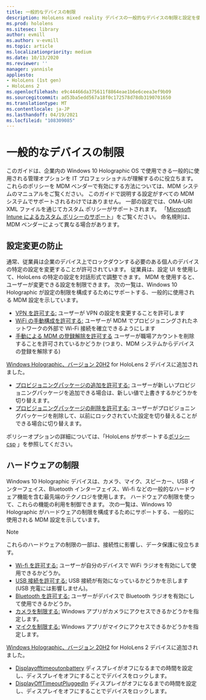 ```yaml
---
title: 一般的なデバイスの制限
description: HoloLens mixed reality デバイスの一般的なデバイスの制限と設定を使用して、最新の状態に保ちます。
ms.prod: hololens
ms.sitesec: library
author: evmill
ms.author: v-evmill
ms.topic: article
ms.localizationpriority: medium
ms.date: 10/13/2020
ms.reviewer: ''
manager: yannisle
appliesto:
- HoloLens (1st gen)
- HoloLens 2
ms.openlocfilehash: e9c44466da375611f8864eae1b6e6ceea3ef9b09
ms.sourcegitcommit: ad53ba5edd567a18f0c172578d78db3190701650
ms.translationtype: MT
ms.contentlocale: ja-JP
ms.lasthandoff: 04/19/2021
ms.locfileid: "108309085"
---
```

# <a name="common-device-restrictions"></a>一般的なデバイスの制限 

このガイドは、企業内の Windows 10 Holographic OS で使用できる一般的に使用される管理オプションを IT プロフェッショナルが理解するのに役立ちます。 これらのポリシーを MDM ベンダーで有効にする方法については、MDM システムのマニュアルをご覧ください。 このガイドで説明する設定がすべての MDM システムでサポートされるわけではありません。 一部の設定では、OMA-URI XML ファイルを通じてカスタム ポリシーがサポートされます。 「[Microsoft Intune によるカスタム ポリシーのサポート](https://docs.microsoft.com/mem/intune/configuration/custom-settings-windows-10)」をご覧ください。 命名規則は、MDM ベンダーによって異なる場合があります。

## <a name="prevent-changing-of-settings"></a>設定変更の防止
通常、従業員は企業のデバイス上でロックダウンする必要のある個人のデバイスの特定の設定を変更することが許可されています。 従業員は、設定 UI を使用して、HoloLens の特定の設定を対話形式で調整できます。 MDM を使用すると、ユーザーが変更できる設定を制限できます。 次の一覧は、Windows 10 Holographic が設定の制限を構成するためにサポートする、一般的に使用される MDM 設定を示しています。
-   [VPN を許可する:](https://docs.microsoft.com/windows/client-management/mdm/policy-csp-settings#settings-allowvpn) ユーザーが VPN の設定を変更することを許可します
-   [WiFi の手動構成を許可する:](https://docs.microsoft.com/windows/client-management/mdm/policy-csp-wifi#wifi-allowmanualwificonfiguration) ユーザーが MDM でプロビジョニングされたネットワークの外部で Wi-Fi 接続を確立できるようにします
-   [手動による MDM の登録解除を許可する](https://docs.microsoft.com/windows/client-management/mdm/policy-csp-experience#experience-allowmanualmdmunenrollment) ユーザーが職場アカウントを削除することを許可されているかどうか (つまり、MDM システムからデバイスの登録を解除する)

[Windows Holographic、バージョン 20H2](hololens-release-notes.md#windows-holographic-version-20h2) for HoloLens 2 デバイスに追加されました。
- [プロビジョニングパッケージの追加を許可する:](https://docs.microsoft.com/windows/client-management/mdm/policy-csp-security#security-allowaddprovisioningpackage) ユーザーが新しいプロビジョニングパッケージを追加できる場合は、新しい値で上書きするかどうかを切り替えます。
- [プロビジョニングパッケージの削除を許可する:](https://docs.microsoft.com/windows/client-management/mdm/policy-csp-security#security-allowremoveprovisioningpackage) ユーザーがプロビジョニングパッケージを削除して、以前にロックされていた設定を切り替えることができる場合に切り替えます。

ポリシーオプションの詳細については、「HoloLens がサポートする[ポリシー csp](https://docs.microsoft.com/windows/client-management/mdm/policy-csps-supported-by-hololens2) 」を参照してください。

## <a name="hardware-restrictions"></a>ハードウェアの制限
Windows 10 Holographic デバイスは、カメラ、マイク、スピーカー、USB インターフェイス、Bluetooth インターフェイス、Wi-fi などの一般的なハードウェア機能を含む最先端のテクノロジを使用します。 ハードウェアの制限を使って、これらの機能の利用を制御できます。
次の一覧は、Windows 10 Holographic がハードウェアの制限を構成するためにサポートする、一般的に使用される MDM 設定を示しています。

> [!NOTE]
> これらのハードウェアの制限の一部は、接続性に影響し、データ保護に役立ちます。

-   [Wi-fi を許可する:](https://docs.microsoft.com/windows/client-management/mdm/policy-csp-wifi#wifi-allowwifi) ユーザーが自分のデバイスで WiFi ラジオを有効にして使用できるかどうか。
-   [USB 接続を許可する:](https://docs.microsoft.com/windows/client-management/mdm/policy-csp-connectivity#connectivity-allowusbconnection) USB 接続が有効になっているかどうかを示します (USB 充電には影響しません)。
-   [Bluetooth を許可する:](https://docs.microsoft.com/windows/client-management/mdm/policy-csp-connectivity#connectivity-allowbluetooth) ユーザーがデバイスで Bluetooth ラジオを有効にして使用できるかどうか。
-   [カメラを制限する:](https://docs.microsoft.com/windows/client-management/mdm/policy-csp-privacy#privacy-letappsaccesscamera) Windows アプリがカメラにアクセスできるかどうかを指定します。
-   [マイクを制限する:](https://docs.microsoft.com/windows/client-management/mdm/policy-csp-privacy#privacy-letappsaccessmicrophone) Windows アプリがマイクにアクセスできるかどうかを指定します。

[Windows Holographic、バージョン 20H2](hololens-release-notes.md#windows-holographic-version-20h2) for HoloLens 2 デバイスに追加されました。 
- [Displayofftimeoutonbattery](https://docs.microsoft.com/windows/client-management/mdm/policy-csp-power#power-displayofftimeoutonbattery) ディスプレイがオフになるまでの時間を設定し、ディスプレイをオフにすることでデバイスをロックします。 
- [DisplayOffTimeoutPluggedIn](https://docs.microsoft.com/windows/client-management/mdm/policy-csp-power#power-displayofftimeoutpluggedin) ディスプレイがオフになるまでの時間を設定し、ディスプレイをオフにすることでデバイスをロックします。 
